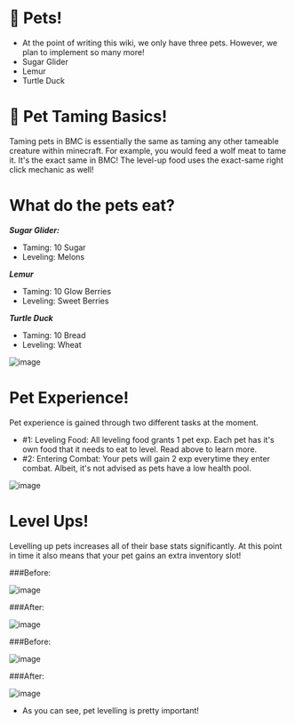 # 🐇 Pets!
- At the point of writing this wiki, we only have three pets. However, we plan to implement so many more!
- Sugar Glider
- Lemur
- Turtle Duck
# 🍓 Pet Taming Basics!
Taming pets in BMC is essentially the same as taming any other tameable creature within minecraft. 
For example, you would feed a wolf meat to tame it. It's the exact same in BMC!
The level-up food uses the exact-same right click mechanic as well!
# What do the pets eat?
***Sugar Glider:***
- Taming: 10 Sugar
- Leveling: Melons

***Lemur***
- Taming: 10 Glow Berries
- Leveling: Sweet Berries

***Turtle Duck***
- Taming: 10 Bread
- Leveling: Wheat
  
![image](https://github.com/user-attachments/assets/139a732c-df8d-442a-a083-ad2b988f702f)

# Pet Experience!
Pet experience is gained through two different tasks at the moment. 
- #1: Leveling Food: All leveling food grants 1 pet exp. Each pet has it's own food that it needs to eat to level. Read above to learn more.
- #2: Entering Combat: Your pets will gain 2 exp everytime they enter combat. Albeit, it's not advised as pets have a low health pool.

![image](https://github.com/user-attachments/assets/a0d0a72f-216a-42de-a6da-bce88a71b75c)

# Level Ups!
Levelling up pets increases all of their base stats significantly. At this point in time it also means that your pet gains an extra inventory slot!

###Before:

![image](https://github.com/user-attachments/assets/174cfe34-6fc9-4aeb-bfb5-5beceb84bc3c)

###After:

![image](https://github.com/user-attachments/assets/39e412e7-9adc-4a3d-95d3-cee45c59c150)

###Before:

![image](https://github.com/user-attachments/assets/1e436e0f-52cb-4fbb-ac24-e71b7e6b81c9)


###After:

![image](https://github.com/user-attachments/assets/94cfbbb7-9dff-45fd-a1a8-81c6a09fc422)

- As you can see, pet levelling is pretty important!

